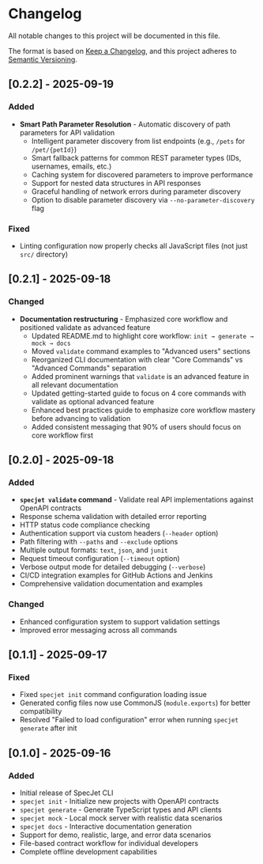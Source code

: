 # Changelog

All notable changes to this project will be documented in this file.

The format is based on [Keep a Changelog](https://keepachangelog.com/en/1.0.0/),
and this project adheres to [Semantic Versioning](https://semver.org/spec/v2.0.0.html).

## [0.2.2] - 2025-09-19

### Added
- **Smart Path Parameter Resolution** - Automatic discovery of path parameters for API validation
  - Intelligent parameter discovery from list endpoints (e.g., `/pets` for `/pet/{petId}`)
  - Smart fallback patterns for common REST parameter types (IDs, usernames, emails, etc.)
  - Caching system for discovered parameters to improve performance
  - Support for nested data structures in API responses
  - Graceful handling of network errors during parameter discovery
  - Option to disable parameter discovery via `--no-parameter-discovery` flag

### Fixed
- Linting configuration now properly checks all JavaScript files (not just `src/` directory)

## [0.2.1] - 2025-09-18

### Changed
- **Documentation restructuring** - Emphasized core workflow and positioned validate as advanced feature
  - Updated README.md to highlight core workflow: `init → generate → mock → docs`
  - Moved `validate` command examples to "Advanced users" sections
  - Reorganized CLI documentation with clear "Core Commands" vs "Advanced Commands" separation
  - Added prominent warnings that `validate` is an advanced feature in all relevant documentation
  - Updated getting-started guide to focus on 4 core commands with validate as optional advanced feature
  - Enhanced best practices guide to emphasize core workflow mastery before advancing to validation
  - Added consistent messaging that 90% of users should focus on core workflow first

## [0.2.0] - 2025-09-18

### Added
- **`specjet validate` command** - Validate real API implementations against OpenAPI contracts
- Response schema validation with detailed error reporting
- HTTP status code compliance checking
- Authentication support via custom headers (`--header` option)
- Path filtering with `--paths` and `--exclude` options
- Multiple output formats: `text`, `json`, and `junit`
- Request timeout configuration (`--timeout` option)
- Verbose output mode for detailed debugging (`--verbose`)
- CI/CD integration examples for GitHub Actions and Jenkins
- Comprehensive validation documentation and examples

### Changed
- Enhanced configuration system to support validation settings
- Improved error messaging across all commands

## [0.1.1] - 2025-09-17

### Fixed
- Fixed `specjet init` command configuration loading issue
- Generated config files now use CommonJS (`module.exports`) for better compatibility
- Resolved "Failed to load configuration" error when running `specjet generate` after init

## [0.1.0] - 2025-09-16

### Added
- Initial release of SpecJet CLI
- `specjet init` - Initialize new projects with OpenAPI contracts
- `specjet generate` - Generate TypeScript types and API clients
- `specjet mock` - Local mock server with realistic data scenarios
- `specjet docs` - Interactive documentation generation
- Support for demo, realistic, large, and error data scenarios
- File-based contract workflow for individual developers
- Complete offline development capabilities